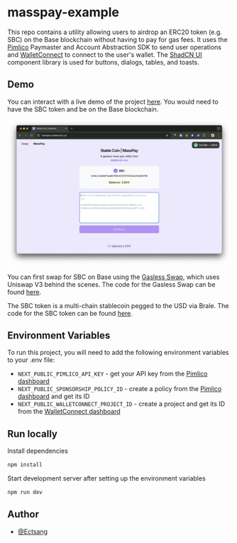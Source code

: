 # masspay-example

This repo contains a utility allowing users to airdrop an ERC20 token (e.g. SBC) on the Base blockchain without having to pay for gas fees. It uses the [Pimlico](https://pimlico.io/) Paymaster and Account Abstraction SDK to send user operations and [WalletConnect](https://reown.com/) to connect to the user's wallet. The [ShadCN UI](https://ui.shadcn.com/) component library is used for buttons, dialogs, tables, and toasts.

## Demo

You can interact with a live demo of the project [here](https://masspay.stablecoin.xyz/). You would need to have the SBC token and be on the Base blockchain.

[![masspay-example](./public/docs/masspay-1.png)](https://masspay.stablecoin.xyz/)

You can first swap for SBC on Base using the [Gasless Swap](https://swap.stablecoin.xyz/), which uses Uniswap V3 behind the scenes. The code for the Gasless Swap can be found [here](https://github.com/stablecoinxyz/gasless-swap/).

The SBC token is a multi-chain stablecoin pegged to the USD via Brale. The code for the SBC token can be found [here](https://sepolia.basescan.org/token/0xf9FB20B8E097904f0aB7d12e9DbeE88f2dcd0F16#code).

## Environment Variables

To run this project, you will need to add the following environment variables to your .env file:

- `NEXT_PUBLIC_PIMLICO_API_KEY` - get your API key from the [Pimlico dashboard](https://dashboard.pimlico.io/)
- `NEXT_PUBLIC_SPONSORSHIP_POLICY_ID` - create a policy from the [Pimlico dashboard](https://dashboard.pimlico.io/) and get its ID
- `NEXT_PUBLIC_WALLETCONNECT_PROJECT_ID` - create a project and get its ID from the [WalletConnect dashboard](https://cloud.reown.com/)

## Run locally

Install dependencies

```bash
npm install
```

Start development server after setting up the environment variables

```bash
npm run dev
```

## Author

- [@Ectsang](https://www.github.com/Ectsang)
